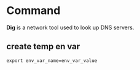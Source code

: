 # Command

**Dig** is a network tool used to look up DNS servers.

## create temp en var
```
export env_var_name=env_var_value
```
